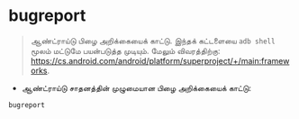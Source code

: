 # bugreport

> ஆண்ட்ராய்டு பிழை அறிக்கையைக் காட்டு.
> இந்தக் கட்டளையை `adb shell` மூலம் மட்டுமே பயன்படுத்த முடியும்.
> மேலும் விவரத்திற்கு: <https://cs.android.com/android/platform/superproject/+/main:frameworks>.

- ஆண்ட்ராய்டு சாதனத்தின் முழுமையான பிழை அறிக்கையைக் காட்டு:

`bugreport`
